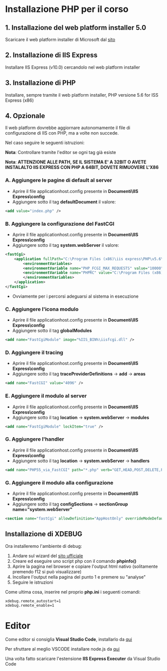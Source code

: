 # Installazione PHP per il corso

## 1. Installazione del web platform installer 5.0
Scaricare il web platform installer di Microsoft dal [sito](https://www.microsoft.com/en-us/download/details.aspx?id=6164)

## 2. Installazione di IIS Express
Installare IIS Express (v10.0) cercandolo nel web platform installer

## 3. Installazione di PHP
Installare, sempre tramite il web platform installer, PHP versione 5.6 for ISS Express (x86)

## 4. Opzionale
Il web platform dovrebbe aggiornare autonomamente il file di configurazione di IIS con PHP, ma a volte non succede.  

Nel caso seguire le seguenti istruzioni:  

__Nota__: Controllare tramite l'editor se ogni tag già esiste

__Nota__: __ATTENZIONE ALLE PATH, SE IL SISTEMA E' A 32BIT O AVETE INSTALALTO IIS EXPRESS CON PHP A 64BIT, DOVETE RIMUOVERE L'X86__

### A. Aggiungere le pagine di default al server
- Aprire il file applicationhost.config presente in __Documenti\IIS Express\config__
- Aggiungere sotto il tag __defaultDocument__ il valore:
```xml
<add value="index.php" />
```

### B. Aggiungere la configurazione del FastCGI
- Aprire il file applicationhost.config presente in __Documenti\IIS Express\config__
- Aggiungere sotto il tag __system.webServer__ il valore:
```xml
<fastCgi>
    <application fullPath="C:\Program Files (x86)\iis express\PHP\v5.6\php-cgi.exe" monitorChangesTo="php.ini" activityTimeout="600" requestTimeout="600" instanceMaxRequests="10000">
        <environmentVariables>
        <environmentVariable name="PHP_FCGI_MAX_REQUESTS" value="10000" />
        <environmentVariable name="PHPRC" value="C:\Program Files (x86)\iis express\PHP\v5.6" />
        </environmentVariables>
    </application>
</fastCgi>
```
- Ovviamente per i percorsi adeguarsi al sistema in esecuzione

### C. Aggiungere l'icona modulo
- Aprire il file applicationhost.config presente in __Documenti\IIS Express\config__
- Aggiungere sotto il tag __globalModules__
```xml
<add name="FastCgiModule" image="%IIS_BIN%\iisfcgi.dll" />
```

### D. Aggiungere il tracing
- Aprire il file applicationhost.config presente in __Documenti\IIS Express\config__
- Aggiungere sotto il tag __traceProviderDefinitions__ -> __add__ -> __areas__
```xml
<add name="FastCGI" value="4096" />
```

### E. Aggiungere il modulo al server
- Aprire il file applicationhost.config presente in __Documenti\IIS Express\config__
- Aggiungere sotto il tag __location__ -> __system.webServer__ -> __modules__
```xml
<add name="FastCgiModule" lockItem="true" />
```

### G. Aggiungere l'handler
- Aprire il file applicationhost.config presente in __Documenti\IIS Express\config__
- Aggiungere sotto il tag __location__ -> __system.webServer__ -> __handlers__
```xml
<add name="PHP55_via_FastCGI" path="*.php" verb="GET,HEAD,POST,DELETE,PUT" modules="FastCgiModule" scriptProcessor="C:\Program Files (x86)\iis express\PHP\v5.6\php-cgi.exe" resourceType="Either" />
```

### G. Aggiungere il modulo alla configurazione
- Aprire il file applicationhost.config presente in __Documenti\IIS Express\config__
- Aggiungere sotto il tag __configSections__ -> __sectionGroup name="system.webServer"__
```xml
<section name="fastCgi" allowDefinition="AppHostOnly" overrideModeDefault="Deny" />
```

## Installazione di XDEBUG
Ora installeremo l'ambiente di debug:

1. Andare sul wizard del [sito ufficiale](https://xdebug.org/wizard.php)
2. Creare ed eseguire uno script php con il comando __phpinfo()__
3. Aprire la pagina nel browser e copiare l'output html nativo (solitamente premendo f12 si può visualizzare)
4. Incollare l'output nella pagina del punto 1 e premere su "analyse"
5. Seguire le istruzioni

Come ultima cosa, inserire nel proprio __php.ini__ i seguenti comandi:
```xml
xdebug.remote_autostart=1
xdebug.remote_enable=1
```

# Editor
Come editor si consiglia __Visual Studio Code__, installarlo da [qui](https://code.visualstudio.com/)

Per sfruttare al meglio VSCODE installare node.js da [qui](https://nodejs.org/)

Una volta fatto scaricare l'estensione __IIS Express Executer__ da Visual Studio Code
